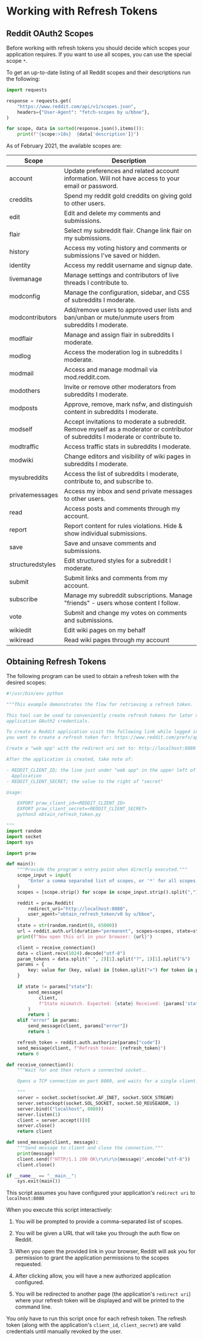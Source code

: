# Working with Refresh Tokens

## Reddit OAuth2 Scopes

Before working with refresh tokens you should decide which scopes your application
requires. If you want to use all scopes, you can use the special scope `*`.

To get an up-to-date listing of all Reddit scopes and their descriptions run the
following:

```python
import requests

response = requests.get(
    "https://www.reddit.com/api/v1/scopes.json",
    headers={"User-Agent": "fetch-scopes by u/bboe"},
)

for scope, data in sorted(response.json().items()):
    print(f"{scope:>18s}  {data['description']}")
```

As of February 2021, the available scopes are:

| Scope | Description |
| --- | --- |
| account | Update preferences and related account information. Will not have access to your email or password. |
| creddits | Spend my reddit gold creddits on giving gold to other users. |
| edit | Edit and delete my comments and submissions. |
| flair | Select my subreddit flair. Change link flair on my submissions. |
| history | Access my voting history and comments or submissions I've saved or hidden. |
| identity | Access my reddit username and signup date. |
| livemanage | Manage settings and contributors of live threads I contribute to. |
| modconfig | Manage the configuration, sidebar, and CSS of subreddits I moderate. |
| modcontributors | Add/remove users to approved user lists and ban/unban or mute/unmute users from subreddits I moderate. |
| modflair | Manage and assign flair in subreddits I moderate. |
| modlog | Access the moderation log in subreddits I moderate. |
| modmail | Access and manage modmail via mod.reddit.com. |
| modothers | Invite or remove other moderators from subreddits I moderate. |
| modposts | Approve, remove, mark nsfw, and distinguish content in subreddits I moderate. |
| modself | Accept invitations to moderate a subreddit. Remove myself as a moderator or contributor of subreddits I moderate or contribute to. |
| modtraffic | Access traffic stats in subreddits I moderate. |
| modwiki | Change editors and visibility of wiki pages in subreddits I moderate. |
| mysubreddits | Access the list of subreddits I moderate, contribute to, and subscribe to. |
| privatemessages | Access my inbox and send private messages to other users. |
| read | Access posts and comments through my account. |
| report | Report content for rules violations. Hide & show individual submissions. |
| save | Save and unsave comments and submissions. |
| structuredstyles | Edit structured styles for a subreddit I moderate. |
| submit | Submit links and comments from my account. |
| subscribe | Manage my subreddit subscriptions. Manage "friends" - users whose content I follow. |
| vote | Submit and change my votes on comments and submissions. |
| wikiedit | Edit wiki pages on my behalf |
| wikiread | Read wiki pages through my account |

## Obtaining Refresh Tokens

The following program can be used to obtain a refresh token with the desired scopes:

```python
#!/usr/bin/env python

"""This example demonstrates the flow for retrieving a refresh token.

This tool can be used to conveniently create refresh tokens for later use with your web
application OAuth2 credentials.

To create a Reddit application visit the following link while logged into the account
you want to create a refresh token for: https://www.reddit.com/prefs/apps/

Create a "web app" with the redirect uri set to: http://localhost:8080

After the application is created, take note of:

- REDDIT_CLIENT_ID; the line just under "web app" in the upper left of the Reddit
  Application
- REDDIT_CLIENT_SECRET; the value to the right of "secret"

Usage:

    EXPORT praw_client_id=<REDDIT_CLIENT_ID>
    EXPORT praw_client_secret=<REDDIT_CLIENT_SECRET>
    python3 obtain_refresh_token.py

"""
import random
import socket
import sys

import praw

def main():
    """Provide the program's entry point when directly executed."""
    scope_input = input(
        "Enter a comma separated list of scopes, or '*' for all scopes: "
    )
    scopes = [scope.strip() for scope in scope_input.strip().split(",")]

    reddit = praw.Reddit(
        redirect_uri="http://localhost:8080",
        user_agent="obtain_refresh_token/v0 by u/bboe",
    )
    state = str(random.randint(0, 65000))
    url = reddit.auth.url(duration="permanent", scopes=scopes, state=state)
    print(f"Now open this url in your browser: {url}")

    client = receive_connection()
    data = client.recv(1024).decode("utf-8")
    param_tokens = data.split(" ", 2)[1].split("?", 1)[1].split("&")
    params = {
        key: value for (key, value) in [token.split("=") for token in param_tokens]
    }

    if state != params["state"]:
        send_message(
            client,
            f"State mismatch. Expected: {state} Received: {params['state']}",
        )
        return 1
    elif "error" in params:
        send_message(client, params["error"])
        return 1

    refresh_token = reddit.auth.authorize(params["code"])
    send_message(client, f"Refresh token: {refresh_token}")
    return 0

def receive_connection():
    """Wait for and then return a connected socket..

    Opens a TCP connection on port 8080, and waits for a single client.

    """
    server = socket.socket(socket.AF_INET, socket.SOCK_STREAM)
    server.setsockopt(socket.SOL_SOCKET, socket.SO_REUSEADDR, 1)
    server.bind(("localhost", 8080))
    server.listen(1)
    client = server.accept()[0]
    server.close()
    return client

def send_message(client, message):
    """Send message to client and close the connection."""
    print(message)
    client.send(f"HTTP/1.1 200 OK\r\n\r\n{message}".encode("utf-8"))
    client.close()

if __name__ == "__main__":
    sys.exit(main())
```

This script assumes you have configured your application's `redirect uri` to
`localhost:8080`

When you execute this script interactively:

1. You will be prompted to provide a comma-separated list of scopes.

2. You will be given a URL that will take you through the auth flow on Reddit.

3. When you open the provided link in your browser, Reddit will ask you for permission
to grant the application permissions to the scopes requested.

4. After clicking allow, you will have a new authorized application configured.

5. You will be redirected to another page (the application's `redirect uri`) where
your refresh token will be displayed and will be printed to the command line.


You only have to run this script once for each refresh token. The refresh token (along
with the application's `client_id`, `client_secret`) are valid credentials until
manually revoked by the user.